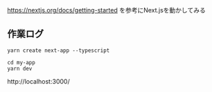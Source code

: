 https://nextjs.org/docs/getting-started
を参考にNext.jsを動かしてみる

## 作業ログ

```
yarn create next-app --typescript
```

```
cd my-app
yarn dev
```

http://localhost:3000/
